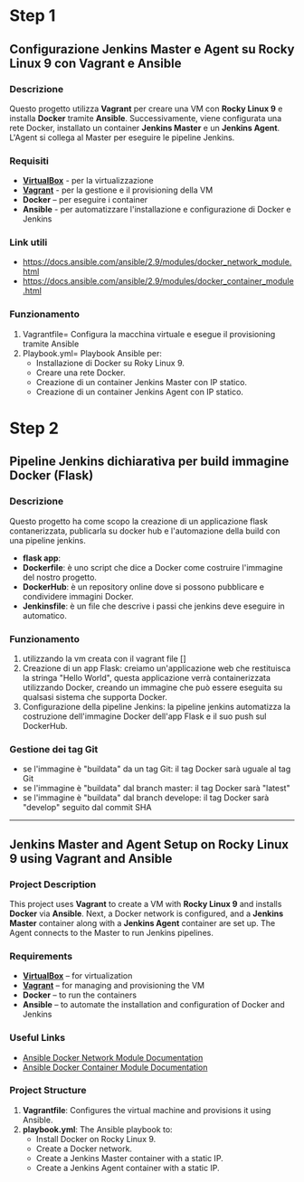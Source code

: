 # Step 1

## Configurazione Jenkins Master e Agent su Rocky Linux 9 con Vagrant e Ansible

### Descrizione 
Questo progetto utilizza **Vagrant** per creare una VM con **Rocky Linux 9** e installa **Docker** tramite **Ansible**. 
Successivamente, viene configurata una rete Docker, installato un container **Jenkins Master** e un **Jenkins Agent**. 
L'Agent si collega al Master per eseguire le pipeline Jenkins.

### Requisiti
- **[VirtualBox](https://www.virtualbox.org/)** - per la virtualizzazione
- **[Vagrant](https://www.vagrantup.com/)** - per la gestione e il provisioning della VM
- **Docker** – per eseguire i container 
- **Ansible** - per automatizzare l'installazione e configurazione di Docker e Jenkins

### Link utili
- https://docs.ansible.com/ansible/2.9/modules/docker_network_module.html
- https://docs.ansible.com/ansible/2.9/modules/docker_container_module.html

### Funzionamento
1. Vagrantfile= Configura la macchina virtuale e esegue il provisioning tramite Ansible
2. Playbook.yml= Playbook Ansible per:
    - Installazione di Docker su Roky Linux 9.
    - Creare una rete Docker.
    - Creazione di un container Jenkins Master con IP statico.
    - Creazione di un container Jenkins Agent con IP statico.

# Step 2

## Pipeline Jenkins dichiarativa per build immagine Docker (Flask)

### Descrizione
Questo progetto ha come scopo la creazione di un applicazione flask contanerizzata, 
publicarla su docker hub e l'automazione della build con una pipeline jenkins.
- **flask app**:
- **Dockerfile**: è uno script che dice a Docker come costruire l'immagine del nostro progetto.
- **DockerHub**: è un repository online dove si possono pubblicare e condividere immagini Docker.
- **Jenkinsfile**: è un file che descrive i passi che jenkins deve eseguire in automatico.

### Funzionamento
1. utilizzando la vm creata con il vagrant file []
2. Creazione di un app Flask: creiamo un'applicazione web che restituisca la stringa "Hello World", 
questa applicazione verrà containerizzata utilizzando Docker, creando un immagine che può essere eseguita su qualsasi sistema che supporta Docker.
3. Configurazione della pipeline Jenkins: la pipeline jenkins automatizza la costruzione dell'immagine Docker dell'app Flask e il suo push sul DockerHub.

        




### Gestione dei tag Git 
- se l'immagine è "buildata" da un tag Git: il tag Docker sarà uguale al tag Git
- se l'immagine è "buildata" dal branch master: il tag Docker sarà "latest"
- se l'immagine è "buildata" dal branch develope: il tag Docker sarà "develop" seguito dal commit SHA 

---

## Jenkins Master and Agent Setup on Rocky Linux 9 using Vagrant and Ansible

### Project Description

This project uses **Vagrant** to create a VM with **Rocky Linux 9** and installs **Docker** via **Ansible**. 
Next, a Docker network is configured, and a **Jenkins Master** container along with a **Jenkins Agent** container are set up. 
The Agent connects to the Master to run Jenkins pipelines.

### Requirements
- **[VirtualBox](https://www.virtualbox.org/)** – for virtualization
- **[Vagrant](https://www.vagrantup.com/)** – for managing and provisioning the VM
- **Docker** – to run the containers 
- **Ansible** – to automate the installation and configuration of Docker and Jenkins

### Useful Links
- [Ansible Docker Network Module Documentation](https://docs.ansible.com/ansible/2.9/modules/docker_network_module.html)
- [Ansible Docker Container Module Documentation](https://docs.ansible.com/ansible/2.9/modules/docker_container_module.html)

### Project Structure
1. **Vagrantfile**: Configures the virtual machine and provisions it using Ansible.
2. **playbook.yml**: The Ansible playbook to:
    - Install Docker on Rocky Linux 9.
    - Create a Docker network.
    - Create a Jenkins Master container with a static IP.
    - Create a Jenkins Agent container with a static IP.
